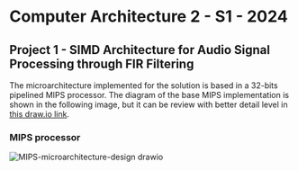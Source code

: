 # Computer Architecture 2 - S1 - 2024
## Project 1 - SIMD Architecture for Audio Signal Processing through FIR Filtering


The microarchitecture implemented for the solution is based in a 32-bits pipelined MIPS processor. The diagram of the base MIPS implementation is shown in the following image, but it can be review with better detail level in [this draw.io link](https://drive.google.com/drive/folders/1JE9gU0IdZoLkoXOKma_DnDohI6xbLTQO).

### MIPS processor
![MIPS-microarchitecture-design drawio](https://github.com/LuisPeMoraRod/computer_architecture_2.project1/assets/56405004/6a7aae89-6ac7-4dfd-a0f5-f774c140f5da)
